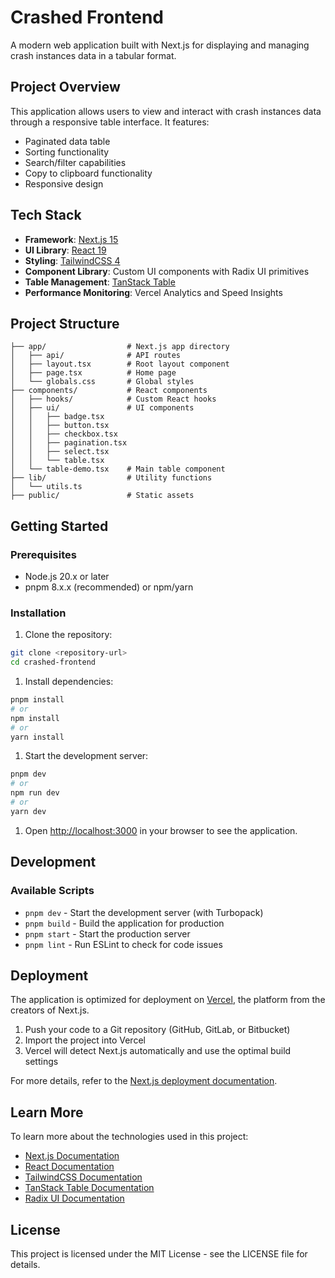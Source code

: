 # Crashed Frontend

A modern web application built with Next.js for displaying and managing crash instances data in a tabular format.

## Project Overview

This application allows users to view and interact with crash instances data through a responsive table interface. It features:

- Paginated data table
- Sorting functionality
- Search/filter capabilities
- Copy to clipboard functionality
- Responsive design

## Tech Stack

- **Framework**: [Next.js 15](https://nextjs.org/)
- **UI Library**: [React 19](https://react.dev/)
- **Styling**: [TailwindCSS 4](https://tailwindcss.com/)
- **Component Library**: Custom UI components with Radix UI primitives
- **Table Management**: [TanStack Table](https://tanstack.com/table/latest)
- **Performance Monitoring**: Vercel Analytics and Speed Insights

## Project Structure

```text
├── app/                  # Next.js app directory
│   ├── api/              # API routes
│   ├── layout.tsx        # Root layout component
│   ├── page.tsx          # Home page
│   └── globals.css       # Global styles
├── components/           # React components
│   ├── hooks/            # Custom React hooks
│   ├── ui/               # UI components
│   │   ├── badge.tsx
│   │   ├── button.tsx
│   │   ├── checkbox.tsx
│   │   ├── pagination.tsx
│   │   ├── select.tsx
│   │   └── table.tsx
│   └── table-demo.tsx    # Main table component
├── lib/                  # Utility functions
│   └── utils.ts
├── public/               # Static assets
```

## Getting Started

### Prerequisites

- Node.js 20.x or later
- pnpm 8.x.x (recommended) or npm/yarn

### Installation

1. Clone the repository:

```bash
git clone <repository-url>
cd crashed-frontend
```

1. Install dependencies:

```bash
pnpm install
# or
npm install
# or
yarn install
```

1. Start the development server:

```bash
pnpm dev
# or
npm run dev
# or
yarn dev
```

1. Open [http://localhost:3000](http://localhost:3000) in your browser to see the application.

## Development

### Available Scripts

- `pnpm dev` - Start the development server (with Turbopack)
- `pnpm build` - Build the application for production
- `pnpm start` - Start the production server
- `pnpm lint` - Run ESLint to check for code issues

## Deployment

The application is optimized for deployment on [Vercel](https://vercel.com/new), the platform from the creators of Next.js.

1. Push your code to a Git repository (GitHub, GitLab, or Bitbucket)
2. Import the project into Vercel
3. Vercel will detect Next.js automatically and use the optimal build settings

For more details, refer to the [Next.js deployment documentation](https://nextjs.org/docs/app/building-your-application/deploying).

## Learn More

To learn more about the technologies used in this project:

- [Next.js Documentation](https://nextjs.org/docs)
- [React Documentation](https://react.dev/)
- [TailwindCSS Documentation](https://tailwindcss.com/docs)
- [TanStack Table Documentation](https://tanstack.com/table/latest/docs)
- [Radix UI Documentation](https://www.radix-ui.com/docs/primitives)

## License

This project is licensed under the MIT License - see the LICENSE file for details.
